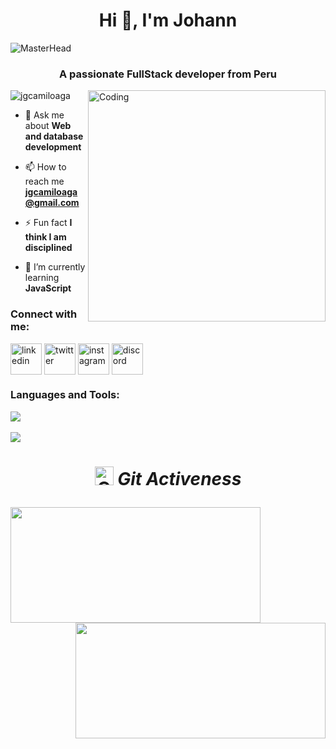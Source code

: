 <h1 align="center">Hi 👋, I'm Johann</h1>

![MasterHead](https://user-images.githubusercontent.com/74038190/225813708-98b745f2-7d22-48cf-9150-083f1b00d6c9.gif)

<h3 align="center">A passionate FullStack developer from Peru</h3>

<img align="right" alt="Coding" width="380" height="370" src="https://user-images.githubusercontent.com/74038190/212750996-938b257b-266c-45a7-9af7-655341c0f58b.gif">

<p align="left"> <img src="https://komarev.com/ghpvc/?username=jgcamiloaga&label=Profile%20views&color=0e75b6&style=flat" alt="jgcamiloaga" /> </p>

- 💬 Ask me about **Web and database development**

- 📫 How to reach me **jgcamiloaga@gmail.com**

- ⚡ Fun fact **I think I am disciplined**
  
- 🌱 I’m currently learning **JavaScript**

<h3 align="left">Connect with me:</h3>
<p align="left">
<a href="https://linkedin.com/in/jgcamiloaga" target="blank"><img align="center" src="https://user-images.githubusercontent.com/88904952/234979284-68c11d7f-1acc-4f0c-ac78-044e1037d7b0.png" alt="linkedin" height="50" width="50" /></a>
<a href="https://twitter.com/jgcamiloaga" target="blank"><img align="center" src="https://user-images.githubusercontent.com/88904952/234980676-61bfb021-ecc8-48f7-88e6-34c1b06c4a58.png" alt="twitter" height="50" width="50" /></a> 
<a href="https://www.instagram.com/jgcamiloaga/" target="blank"><img align="center" src="https://user-images.githubusercontent.com/88904952/234981169-2dd1e58f-4b7e-468c-8213-034ba62156c3.png" alt="instagram" height="50" width="50" /></a>
<a href="https://discordapp.com/users/957722095381540874" target="blank"><img align="center" src="https://user-images.githubusercontent.com/88904952/234982627-019fd336-6248-453c-9b05-97c13fd1d207.png" alt="discord" height="50" width="50" /></a>
</p>

<h3 align="left">Languages and Tools:</h3>
<a href="https://skillicons.dev">
    <img src="https://skillicons.dev/icons?i=css,html,js,java,astro,git,github,vscode&perline=12" />
</a>
<br><br>

<img src="https://user-images.githubusercontent.com/73097560/115834477-dbab4500-a447-11eb-908a-139a6edaec5c.gif">
<h1><p align="center">
<img src="https://media.giphy.com/media/W5eoZHPpUx9sapR0eu/giphy.gif" width="30px" alt="Git"/>&nbsp;<i><b font-size="">Git Activeness</b></h1></i></p>

<p><img align="left" width="400" height="185" src="https://github-readme-stats.vercel.app/api?username=jgcamiloaga&show_icons=true&theme=dark"/></p>
<p>&nbsp;<img align="right" width="400" height="185" src="https://github-readme-streak-stats.herokuapp.com/?user=jgcamiloaga&theme=dark"/></p>

